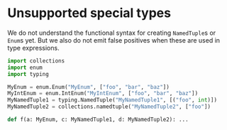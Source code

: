 # Unsupported special types

We do not understand the functional syntax for creating `NamedTuple`s or `Enum`s yet.
But we also do not emit false positives when these are used in type expressions.

```py
import collections
import enum
import typing

MyEnum = enum.Enum("MyEnum", ["foo", "bar", "baz"])
MyIntEnum = enum.IntEnum("MyIntEnum", ["foo", "bar", "baz"])
MyNamedTuple1 = typing.NamedTuple("MyNamedTuple1", [("foo", int)])
MyNamedTuple2 = collections.namedtuple("MyNamedTuple2", ["foo"])

def f(a: MyEnum, c: MyNamedTuple1, d: MyNamedTuple2): ...
```
